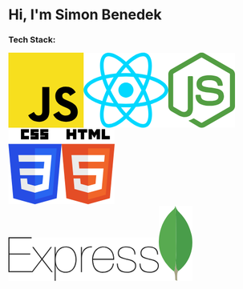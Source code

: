 # Hi, I'm Simon Benedek

### Tech Stack:
 ![JavaScript](image.png)![React](image-1.png)![Node.js](image-2.png)![CSS](image-3.png)![HTML](image-4.png)![Express](image-5.png)![MongoDB](image-6.png)
